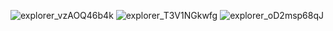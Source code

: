 
![explorer_vzAOQ46b4k](https://github.com/user-attachments/assets/827db4ce-97af-4bae-a866-1bad4084b7f3)
![explorer_T3V1NGkwfg](https://github.com/user-attachments/assets/87d00059-9a41-43cb-a3fa-1d910eb1ce1d)
![explorer_oD2msp68qJ](https://github.com/user-attachments/assets/dffa084b-83fb-4e09-ba24-f86634ee777d)
